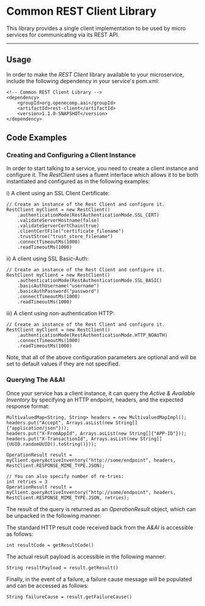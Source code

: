 # Common REST Client Library

This library provides a single client implementation to be used by micro services for communicating via its REST API.

---

## Usage
In order to make the _REST Client_ library available to your microservice, include the following dependency in your service's pom.xml:

    <!-- Common REST Client Library -->
    <dependency>
        <groupId>org.openecomp.aai</groupId>
        <artifactId>rest-client</artifactId>
        <version>1.1.0-SNAPSHOT</version>
    </dependency>
    
## Code Examples

### Creating and Configuring a Client Instance
In order to start talking to a service, you need to create a client instance and configure it.  The _RestClient_ uses a fluent interface which allows it to be both instantiated and configured as in the following examples:

i)  A client using an SSL Client Certificate:

    // Create an instance of the Rest Client and configure it.
    RestClient myClient = new RestClient()
        .authenticationMode(RestAuthenticationMode.SSL_CERT)
        .validateServerHostname(false)
        .validateServerCertChain(true)
        .clientCertFile("certificate_filename")
        .trustStroe("trust_store_filename")
        .connectTimeoutMs(1000)
        .readTimeoutMs(1000)
        
ii) A client using SSL Basic-Auth:

    // Create an instance of the Rest Client and configure it.
    RestClient myClient = new RestClient()
        .authenticationMode(RestAuthenticationMode.SSL_BASIC)
        .basicAuthUsername("username")
        .basicAuthPassword("password")
        .connectTimeoutMs(1000)
        .readTimeoutMs(1000)

iii) A client using non-authentication HTTP:

    // Create an instance of the Rest Client and configure it.
    RestClient myClient = new RestClient()
        .authenticationMode(RestAuthenticationMode.HTTP_NOAUTH)
        .connectTimeoutMs(1000)
        .readTimeoutMs(1000)
        
Note, that all of the above configuration parameters are optional and will be set to default values if they are not specified.

### Querying The A&AI
Once your service has a client instance, it can query the _Active & Available Inventory_ by specifying an HTTP endpoint, headers, and the expected response format:

	MultivaluedMap<String, String> headers = new MultivaluedMapImpl();
	headers.put("Accept", Arrays.asList(new String[]{"application/json"}));
	headers.put("X-FromAppId", Arrays.asList(new String[]{"APP-ID"}));
	headers.put("X-TransactionId", Arrays.asList(new String[]{UUID.randomUUID().toString()}));

    OperationResult result = myClient.queryActiveInventory("http://some/endpoint", headers, RestClient.RESPONSE_MIME_TYPE.JSON);
    
    // You can also specify number of re-tries:
    int retries = 3
    OperationResult result = myClient.queryActiveInventory("http://some/endpoint", headers, RestClient.RESPONSE_MIME_TYPE.JSON, retries);

         
The result of the query is returned as an _OperationResult_ object, which can be unpacked in the following manner:

The standard HTTP result code received back from the _A&AI_ is accessible as follows:

    int resultCode = getResultCode()

The actual result payload is accessible in the following manner:

    String resultPayload = result.getResult()

Finally, in the event of a failure, a failure cause message will be populated and can be accessed as follows:

    String failureCause = result.getFailureCause() 
